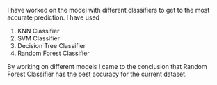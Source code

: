 I have worked on the model with different classifiers to get to the most accurate prediction. I have used 

1. KNN Classifier
2. SVM Classifier
3. Decision Tree Classifier
4. Random Forest Classifier

By working on different models I came to the conclusion that Random Forest Classifier has the best accuracy for the current dataset.
